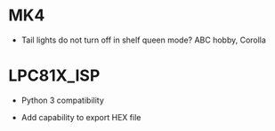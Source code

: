 # MK4

- Tail lights do not turn off in shelf queen mode? ABC hobby, Corolla


# LPC81X_ISP

- Python 3 compatibility

- Add capability to export HEX file
